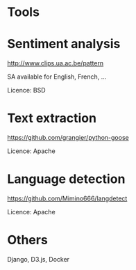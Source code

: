 Tools
==

# Sentiment analysis #

http://www.clips.ua.ac.be/pattern

SA available for English, French, ...

Licence: BSD

# Text extraction #

https://github.com/grangier/python-goose

Licence: Apache

# Language detection #

https://github.com/Mimino666/langdetect

Licence: Apache

# Others #

Django, D3.js, Docker
